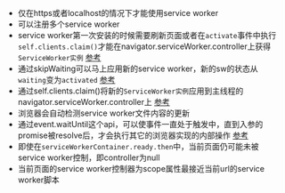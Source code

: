 + 仅在https或者localhost的情况下才能使用service worker
+ 可以注册多个service worker
+ service worker第一次安装的时候需要刷新页面或者在`activate`事件中执行`self.clients.claim()`才能在navigator.serviceWorker.controller上获得`ServiceWorker实例`
  [参考](https://developer.mozilla.org/en-US/docs/Web/API/ServiceWorkerContainer/controller)
+ 通过skipWaiting可以马上应用新的service worker，新的sw的状态从`waiting`变为`activated`
  [参考](https://developer.mozilla.org/en-US/docs/Web/API/ServiceWorkerGlobalScope/skipWaiting)
+ 通过self.clients.claim()将新的`ServiceWorker实例`应用到主线程的navigator.serviceWorker.controller上
  [参考](https://developer.mozilla.org/en-US/docs/Web/API/Clients/claim)
+ 浏览器会自动检测service worker文件内容的更新
+ 通过event.waitUntil这个api，可以使事件一直处于触发中，直到入参的promise被resolve后，才会执行其它的浏览器实现的内部操作
  [参考](https://developer.mozilla.org/en-US/docs/Web/API/ExtendableEvent/waitUntil)
+ 即使在`serviceWorkerContainer.ready.then`中，当前页面仍可能未被service worker控制，即controller为null
+ 当前页面的service worker控制器为scope属性最接近当前url的service worker脚本